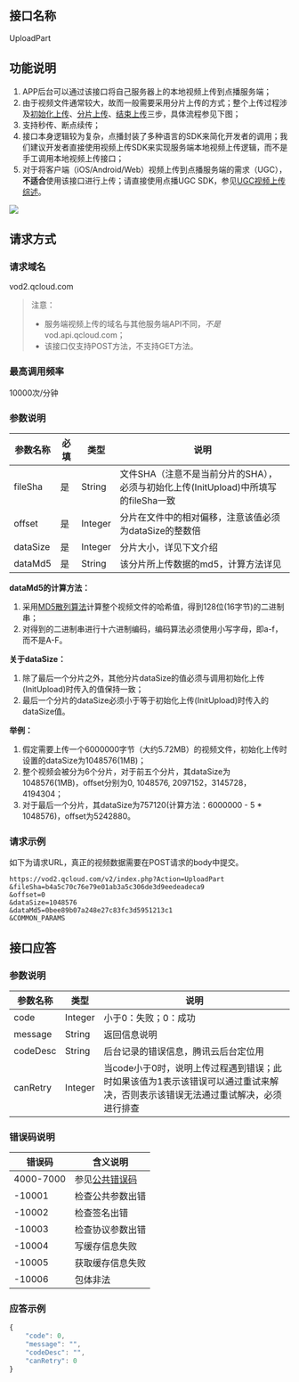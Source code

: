 ## 接口名称
UploadPart

## 功能说明
1. APP后台可以通过该接口将自己服务器上的本地视频上传到点播服务端；
1. 由于视频文件通常较大，故而一般需要采用分片上传的方式；整个上传过程涉及[初始化上传](/document/product/266/7809)、[分片上传](/document/product/266/7810)、[结束上传](/document/product/266/7811)三步，具体流程参见下图；
1. 支持秒传、断点续传；
1. 接口本身逻辑较为复杂，点播封装了多种语言的SDK来简化开发者的调用；我们建议开发者直接使用视频上传SDK来实现服务端本地视频上传逻辑，而不是手工调用本地视频上传接口；
1. 对于将客户端（iOS/Android/Web）视频上传到点播服务端的需求（UGC），**不适合**使用该接口进行上传；请直接使用点播UGC SDK，参见[UGC视频上传综述](/document/product/266/7835)。

![](//mc.qcloudimg.com/static/img/2d025243b3a9c492a53e309f92f3a2c1/image.png)

## 请求方式

### 请求域名
vod2.qcloud.com

> 注意：
> - 服务端视频上传的域名与其他服务端API不同，*不是* vod.api.qcloud.com；
> - 该接口仅支持POST方法，不支持GET方法。

### 最高调用频率
10000次/分钟

### 参数说明
| 参数名称 | 必填 | 类型 | 说明 |
|---------|---------|---------|---------|
| fileSha | 是 | String | 文件SHA（注意不是当前分片的SHA），必须与初始化上传(InitUpload)中所填写的fileSha一致 |
| offset | 是 | Integer | 分片在文件中的相对偏移，注意该值必须为dataSize的整数倍 |
| dataSize | 是 | Integer | 分片大小，详见下文介绍 |
| dataMd5 | 是 | String | 该分片所上传数据的md5，计算方法详见 |

**dataMd5的计算方法：**

1. 采用[MD5散列算法](https://zh.wikipedia.org/wiki/MD5)计算整个视频文件的哈希值，得到128位(16字节)的二进制串；
1. 对得到的二进制串进行十六进制编码，编码算法必须使用小写字母，即a-f，而不是A-F。

**关于dataSize：**

1. 除了最后一个分片之外，其他分片dataSize的值必须与调用初始化上传(InitUpload)时传入的值保持一致；
1. 最后一个分片的dataSize必须小于等于初始化上传(InitUpload)时传入的dataSize值。

**举例：**

1. 假定需要上传一个6000000字节（大约5.72MB）的视频文件，初始化上传时设置的dataSize为1048576(1MB)；
1. 整个视频会被分为6个分片，对于前五个分片，其dataSize为1048576(1MB)，offset分别为0, 1048576, 2097152，3145728，4194304；
1. 对于最后一个分片，其dataSize为757120(计算方法：6000000 - 5 * 1048576)，offset为5242880。

### 请求示例
如下为请求URL，真正的视频数据需要在POST请求的body中提交。

```
https://vod2.qcloud.com/v2/index.php?Action=UploadPart
&fileSha=b4a5c70c76e79e01ab3a5c306de3d9eedeadeca9
&offset=0
&dataSize=1048576
&dataMd5=0bee89b07a248e27c83fc3d5951213c1
&COMMON_PARAMS
```

## 接口应答

### 参数说明
| 参数名称 | 类型 | 说明 |
|---------|---------|---------|
| code | Integer | 小于0：失败；0：成功 |
| message | String | 返回信息说明 |
| codeDesc | String | 后台记录的错误信息，腾讯云后台定位用 |
| canRetry | Integer | 当code小于0时，说明上传过程遇到错误；此时如果该值为1表示该错误可以通过重试来解决，否则表示该错误无法通过重试解决，必须进行排查 |

### 错误码说明
| 错误码 | 含义说明|
|---------|---------|
| 4000-7000 | 参见[公共错误码](/document/product/266/7783)  |
| -10001 | 检查公共参数出错 |
| -10002 | 检查签名出错 |
| -10003 | 检查协议参数出错 |
| -10004 | 写缓存信息失败 |
| -10005 | 获取缓存信息失败|
| -10006 | 包体非法 |

### 应答示例

```javascript
{
    "code": 0,
    "message": "",
    "codeDesc": "",
    "canRetry": 0
}
```
